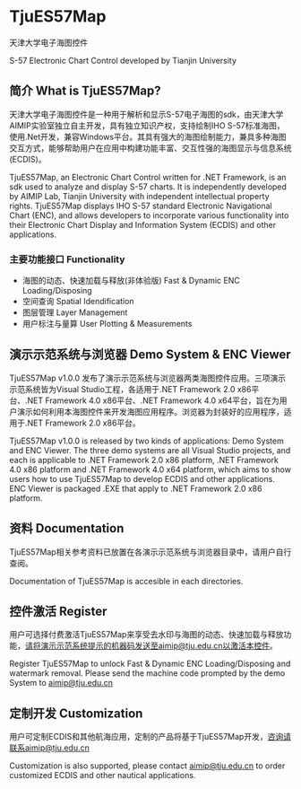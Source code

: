 # TjuES57Map
天津大学电子海图控件

S-57 Electronic Chart Control developed by Tianjin University

## 简介 What is TjuES57Map?
天津大学电子海图控件是一种用于解析和显示S-57电子海图的sdk，由天津大学AIMIP实验室独立自主开发，具有独立知识产权，支持绘制IHO S-57标准海图，使用.Net开发，兼容Windows平台。其具有强大的海图绘制能力，兼具多种海图交互方式，能够帮助用户在应用中构建功能丰富、交互性强的海图显示与信息系统 (ECDIS)。

TjuES57Map, an Electronic Chart Control written for .NET Framework, is an sdk used to analyze and display S-57 charts. It is independently developed by AIMIP Lab, Tianjin University with independent intellectual property rights. TjuES57Map displays IHO S-57 standard Electronic Navigational Chart (ENC), and allows developers to incorporate various functionality into their Electronic Chart Display and Information System (ECDIS) and other applications.

### 主要功能接口 Functionality
- 海图的动态、快速加载与释放(非体验版) Fast & Dynamic ENC Loading/Disposing
- 空间查询 Spatial Idendification
- 图层管理 Layer Management
- 用户标注与量算 User Plotting & Measurements

## 演示示范系统与浏览器 Demo System & ENC Viewer
TjuES57Map v1.0.0 发布了演示示范系统与浏览器两类海图控件应用。三项演示示范系统皆为Visual Studio工程，各适用于.NET Framework 2.0 x86平台、.NET Framework 4.0 x86平台、.NET Framework 4.0 x64平台，旨在为用户演示如何利用本海图控件来开发海图应用程序。浏览器为封装好的应用程序，适用于.NET Framework 2.0 x86平台。

TjuES57Map v1.0.0 is released by two kinds of applications: Demo System and ENC Viewer. The three demo systems are all Visual Studio projects, and each is applicable to .NET Framework 2.0 x86 platform, .NET Framework 4.0 x86 platform and .NET Framework 4.0 x64 platform, which aims to show users how to use TjuES57Map to develop ECDIS and other applications. ENC Viewer is packaged .EXE that apply to .NET Framework 2.0 x86 platform.


## 资料 Documentation
TjuES57Map相关参考资料已放置在各演示示范系统与浏览器目录中，请用户自行查阅。

Documentation of TjuES57Map is accesible in each directories.



## 控件激活 Register
用户可选择付费激活TjuES57Map来享受去水印与海图的动态、快速加载与释放功能，请将演示示范系统提示的机器码发送至aimip@tju.edu.cn以激活本控件。

Register TjuES57Map to unlock Fast & Dynamic ENC Loading/Disposing and watermark removal. Please send the machine code prompted by the demo System to aimip@tju.edu.cn 

## 定制开发 Customization
用户可定制ECDIS和其他航海应用，定制的产品将基于TjuES57Map开发，咨询请联系aimip@tju.edu.cn

Customization is also supported, please contact aimip@tju.edu.cn to order customized ECDIS and other nautical applications.

